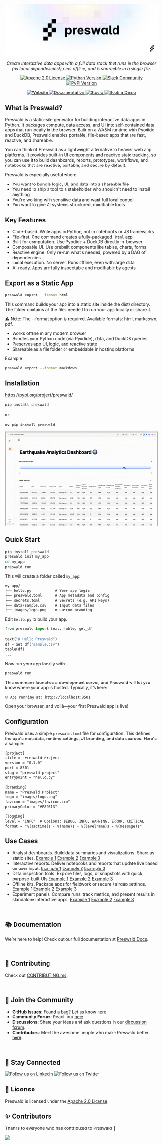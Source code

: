 <p align="center">
  <img src="assets/PreswaldBanner.png" alt="Banner">
</p>


<p align="center">
    <em>Create interactive data apps with a full data stack that runs in the browser (no local dependencies!),runs offline, and is shareable in a single file.
    </em>
</p>
<p align="center">
    <a href="LICENSE">
        <img src="https://img.shields.io/badge/license-Apache%202.0-blue.svg" alt="Apache 2.0 License">
    </a>
    <a href="https://www.python.org/downloads/">
        <img src="https://img.shields.io/badge/python-3.7%2B-blue.svg" alt="Python Version">
    </a>
    <a href="https://join.slack.com/t/structuredlabs-users/shared_invite/zt-33zwhyv3l-6Xu4bHL6b6~bI3z9fvlUig">
        <img src="https://img.shields.io/badge/Slack-Join%20Community-orange" alt="Slack Community">
    </a>
    <a href="https://pypi.org/project/preswald/">
        <img src="https://img.shields.io/pypi/v/preswald" alt="PyPI Version">
    </a>
</p>

<p align="center">
<a href="https://preswald.com" target="_blank">
<img src="https://img.shields.io/badge/Landing%20Page-Visit-blue?style=for-the-badge" alt="Website">
</a>
<a href="https://docs.preswald.com" target="_blank">
<img src="https://img.shields.io/badge/Documentation-Read-green?style=for-the-badge" alt="Documentation">
</a>
<a href="https://preswald.com/dashboard" target="_blank">
<img src="https://img.shields.io/badge/Studio-Get Started-orange?style=for-the-badge" alt="Studio">
</a>
<a href="https://cal.com/amruthagujjar" target="_blank">
<img src="https://img.shields.io/badge/Book%20a%20Demo-Schedule-red?style=for-the-badge" alt="Book a Demo">
</a>
</p>

## **What is Preswald?**

Preswald is a static-site generator for building interactive data apps in Python. It packages compute, data access, and UI into self-contained data apps that run locally in the browser. Built on a WASM runtime with Pyodide and DuckDB, Preswald enables portable, file-based apps that are fast, reactive, and shareable.

You can think of Preswald as a lightweight alternative to heavier web app platforms. It provides built-in UI components and reactive state tracking, so you can use it to build dashboards, reports, prototypes, workflows, and notebooks that are reactive, portable, and secure by default.

Preswald is especially useful when:

- You want to bundle logic, UI, and data into a shareable file
- You need to ship a tool to a stakeholder who shouldn't need to install anything
- You're working with sensitive data and want full local control
- You want to give AI systems structured, modifiable tools

## **Key Features**

- Code-based. Write apps in Python, not in notebooks or JS frameworks
- File-first. One command creates a fully-packaged `.html` app
- Built for computation. Use Pyodide + DuckDB directly in-browser
- Composable UI. Use prebuilt components like tables, charts, forms
- Reactive engine. Only re-run what's needed, powered by a DAG of dependencies
- Local execution. No server. Runs offline, even with large data
- AI-ready. Apps are fully inspectable and modifiable by agents

## Export as a Static App

```bash
preswald export --format html
 ```         
This command builds your app into a static site inside the dist/ directory. The folder contains all the files needed to run your app locally or share it.

⚠️ Note: The --format option is required.
Available formats: html, markdown, pdf.
* Works offline in any modern browser
* Bundles your Python code (via Pyodide), data, and DuckDB queries
* Preserves app UI, logic, and reactive state
* Shareable as a file folder or embeddable in hosting platforms

Example
```bash
preswald export --format markdown
```
## **Installation**

https://pypi.org/project/preswald/

```bash
pip install preswald

or 

uv pip install preswald
```

![Demo GIF](assets/demo1.gif)

## **Quick Start**

```bash
pip install preswald
preswald init my_app
cd my_app
preswald run
```

This will create a folder called `my_app`:

```
my_app/
├── hello.py           # Your app logic
├── preswald.toml      # App metadata and config
├── secrets.toml       # Secrets (e.g. API keys)
├── data/sample.csv    # Input data files
├── images/logo.png    # Custom branding
```

Edit `hello.py` to build your app.

```python
from preswald import text, table, get_df

text("# Hello Preswald")
df = get_df("sample.csv")
table(df)
...
```

Now run your app locally with:

```bash
preswald run
```

This command launches a development server, and Preswald will let you know where your app is hosted. Typically, it’s here:

```
🌐 App running at: http://localhost:8501
```

Open your browser, and voilà—your first Preswald app is live!


## **Configuration**

Preswald uses a simple `preswald.toml` file for configuration. This defines the app's metadata, runtime settings, UI branding, and data sources. Here's a sample:

```
[project]
title = "Preswald Project"
version = "0.1.0"
port = 8501
slug = "preswald-project"
entrypoint = "hello.py"

[branding]
name = "Preswald Project"
logo = "images/logo.png"
favicon = "images/favicon.ico"
primaryColor = "#F89613"

[logging]
level = "INFO"  # Options: DEBUG, INFO, WARNING, ERROR, CRITICAL
format = "%(asctime)s - %(name)s - %(levelname)s - %(message)s"
```

## **Use Cases**

- Analyst dashboards. Build data summaries and visualizations. Share as static sites. [Example 1]() [Example 2]() [Example 3]()  
- Interactive reports. Deliver notebooks and reports that update live based on user input. [Example 1]() [Example 2]() [Example 3]()  
- Data inspection tools. Explore files, logs, or snapshots with quick, purpose-built UIs.[Example 1]() [Example 2]() [Example 3]()  
- Offline kits. Package apps for fieldwork or secure / airgap settings. [Example 1]() [Example 2]() [Example 3]()  
- Experiment panels. Compare runs, track metrics, and present results in standalone interactive apps. [Example 1]() [Example 2]() [Example 3]()  

<br>

## **📚 Documentation**

We’re here to help! Check out our full documentation at [Preswald Docs](https://docs.preswald.com/).

<br>

## **🤝 Contributing**

Check out [CONTRIBUTING.md](CONTRIBUTING.md).

<br>

## **🎉 Join the Community**

- **GitHub Issues**: Found a bug? Let us know [here](https://github.com/StructuredLabs/preswald/issues).
- **Community Forum**: Reach out [here](https://join.slack.com/t/structuredlabs-users/shared_invite/zt-33zwhyv3l-6Xu4bHL6b6~bI3z9fvlUig)
- **Discussions**: Share your ideas and ask questions in our [discussion forum](https://github.com/StructuredLabs/preswald/discussions).
- **Contributors**: Meet the awesome people who make Preswald better [here](https://github.com/StructuredLabs/preswald/graphs/contributors).

<br>

## **📢 Stay Connected**

<p>
    <a href="https://www.linkedin.com/company/structuredlabs/" target="_blank">
        <img src="https://img.shields.io/badge/Follow%20Us-LinkedIn-blue?style=for-the-badge&logo=linkedin" alt="Follow us on LinkedIn">
    </a>
    <a href="https://x.com/StructuredLabs" target="_blank">
        <img src="https://img.shields.io/badge/Follow%20Us-Twitter-1DA1F2?style=for-the-badge&logo=twitter" alt="Follow us on Twitter">
    </a>
</p>

## **📄 License**

Preswald is licensed under the [Apache 2.0 License](LICENSE).

## ✨ Contributors

Thanks to everyone who has contributed to Preswald 💜

[![](https://contrib.rocks/image?repo=StructuredLabs/preswald)](https://github.com/StructuredLabs/preswald/graphs/contributors)

